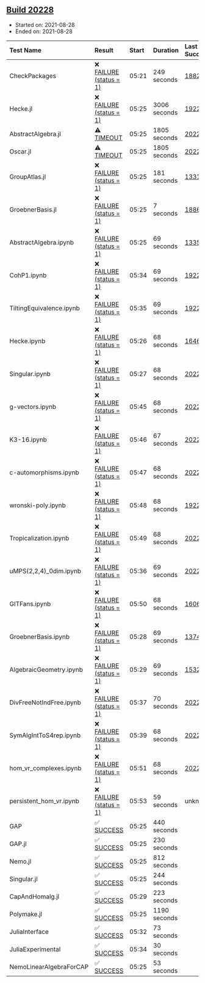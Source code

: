 ## [Build 20228](https://oscarci.mathematik.uni-kl.de/job/oscar/20228/)

* Started on: 2021-08-28
* Ended on: 2021-08-28

| Test Name    | Result | Start | Duration | Last Success | First Failure |
|:-------------|:-------|:------|:---------|:-------------|:--------------|
| CheckPackages | ❌ [FAILURE (status = 1)](https://oscarci.mathematik.uni-kl.de/job/oscar/20228/artifact/logs/build-20228/CheckPackages.log) | 05:21 | 249 seconds | [18822](https://oscarci.mathematik.uni-kl.de/job/oscar/18822/) | [18823](https://oscarci.mathematik.uni-kl.de/job/oscar/18823/) |
| Hecke.jl | ❌ [FAILURE (status = 1)](https://oscarci.mathematik.uni-kl.de/job/oscar/20228/artifact/logs/build-20228/Hecke.jl.log) | 05:25 | 3006 seconds | [19222](https://oscarci.mathematik.uni-kl.de/job/oscar/19222/) | [20152](https://oscarci.mathematik.uni-kl.de/job/oscar/20152/) |
| AbstractAlgebra.jl | ⚠ [TIMEOUT](https://oscarci.mathematik.uni-kl.de/job/oscar/20228/artifact/logs/build-20228/AbstractAlgebra.jl.log) | 05:25 | 1805 seconds | [20224](https://oscarci.mathematik.uni-kl.de/job/oscar/20224/) | [20225](https://oscarci.mathematik.uni-kl.de/job/oscar/20225/) |
| Oscar.jl | ⚠ [TIMEOUT](https://oscarci.mathematik.uni-kl.de/job/oscar/20228/artifact/logs/build-20228/Oscar.jl.log) | 05:25 | 1805 seconds | [20221](https://oscarci.mathematik.uni-kl.de/job/oscar/20221/) | [20222](https://oscarci.mathematik.uni-kl.de/job/oscar/20222/) |
| GroupAtlas.jl | ❌ [FAILURE (status = 1)](https://oscarci.mathematik.uni-kl.de/job/oscar/20228/artifact/logs/build-20228/GroupAtlas.jl.log) | 05:25 | 181 seconds | [13311](https://oscarci.mathematik.uni-kl.de/job/oscar/13311/) | [13312](https://oscarci.mathematik.uni-kl.de/job/oscar/13312/) |
| GroebnerBasis.jl | ❌ [FAILURE (status = 1)](https://oscarci.mathematik.uni-kl.de/job/oscar/20228/artifact/logs/build-20228/GroebnerBasis.jl.log) | 05:25 | 7 seconds | [18864](https://oscarci.mathematik.uni-kl.de/job/oscar/18864/) | [18865](https://oscarci.mathematik.uni-kl.de/job/oscar/18865/) |
| AbstractAlgebra.ipynb | ❌ [FAILURE (status = 1)](https://oscarci.mathematik.uni-kl.de/job/oscar/20228/artifact/logs/build-20228/AbstractAlgebra.ipynb.log) | 05:25 | 69 seconds | [13355](https://oscarci.mathematik.uni-kl.de/job/oscar/13355/) | [13356](https://oscarci.mathematik.uni-kl.de/job/oscar/13356/) |
| CohP1.ipynb | ❌ [FAILURE (status = 1)](https://oscarci.mathematik.uni-kl.de/job/oscar/20228/artifact/logs/build-20228/CohP1.ipynb.log) | 05:34 | 69 seconds | [19222](https://oscarci.mathematik.uni-kl.de/job/oscar/19222/) | [20152](https://oscarci.mathematik.uni-kl.de/job/oscar/20152/) |
| TiltingEquivalence.ipynb | ❌ [FAILURE (status = 1)](https://oscarci.mathematik.uni-kl.de/job/oscar/20228/artifact/logs/build-20228/TiltingEquivalence.ipynb.log) | 05:35 | 69 seconds | [19222](https://oscarci.mathematik.uni-kl.de/job/oscar/19222/) | [20152](https://oscarci.mathematik.uni-kl.de/job/oscar/20152/) |
| Hecke.ipynb | ❌ [FAILURE (status = 1)](https://oscarci.mathematik.uni-kl.de/job/oscar/20228/artifact/logs/build-20228/Hecke.ipynb.log) | 05:26 | 68 seconds | [16463](https://oscarci.mathematik.uni-kl.de/job/oscar/16463/) | [16464](https://oscarci.mathematik.uni-kl.de/job/oscar/16464/) |
| Singular.ipynb | ❌ [FAILURE (status = 1)](https://oscarci.mathematik.uni-kl.de/job/oscar/20228/artifact/logs/build-20228/Singular.ipynb.log) | 05:27 | 68 seconds | [20221](https://oscarci.mathematik.uni-kl.de/job/oscar/20221/) | [20222](https://oscarci.mathematik.uni-kl.de/job/oscar/20222/) |
| g-vectors.ipynb | ❌ [FAILURE (status = 1)](https://oscarci.mathematik.uni-kl.de/job/oscar/20228/artifact/logs/build-20228/g-vectors.ipynb.log) | 05:45 | 68 seconds | [20221](https://oscarci.mathematik.uni-kl.de/job/oscar/20221/) | [20222](https://oscarci.mathematik.uni-kl.de/job/oscar/20222/) |
| K3-16.ipynb | ❌ [FAILURE (status = 1)](https://oscarci.mathematik.uni-kl.de/job/oscar/20228/artifact/logs/build-20228/K3-16.ipynb.log) | 05:46 | 67 seconds | [20221](https://oscarci.mathematik.uni-kl.de/job/oscar/20221/) | [20222](https://oscarci.mathematik.uni-kl.de/job/oscar/20222/) |
| c-automorphisms.ipynb | ❌ [FAILURE (status = 1)](https://oscarci.mathematik.uni-kl.de/job/oscar/20228/artifact/logs/build-20228/c-automorphisms.ipynb.log) | 05:47 | 68 seconds | [20221](https://oscarci.mathematik.uni-kl.de/job/oscar/20221/) | [20222](https://oscarci.mathematik.uni-kl.de/job/oscar/20222/) |
| wronski-poly.ipynb | ❌ [FAILURE (status = 1)](https://oscarci.mathematik.uni-kl.de/job/oscar/20228/artifact/logs/build-20228/wronski-poly.ipynb.log) | 05:48 | 68 seconds | [19222](https://oscarci.mathematik.uni-kl.de/job/oscar/19222/) | [20152](https://oscarci.mathematik.uni-kl.de/job/oscar/20152/) |
| Tropicalization.ipynb | ❌ [FAILURE (status = 1)](https://oscarci.mathematik.uni-kl.de/job/oscar/20228/artifact/logs/build-20228/Tropicalization.ipynb.log) | 05:49 | 68 seconds | [20221](https://oscarci.mathematik.uni-kl.de/job/oscar/20221/) | [20222](https://oscarci.mathematik.uni-kl.de/job/oscar/20222/) |
| uMPS(2,2,4)_0dim.ipynb | ❌ [FAILURE (status = 1)](https://oscarci.mathematik.uni-kl.de/job/oscar/20228/artifact/logs/build-20228/uMPS-2-2-4-_0dim.ipynb.log) | 05:36 | 69 seconds | [20221](https://oscarci.mathematik.uni-kl.de/job/oscar/20221/) | [20222](https://oscarci.mathematik.uni-kl.de/job/oscar/20222/) |
| GITFans.ipynb | ❌ [FAILURE (status = 1)](https://oscarci.mathematik.uni-kl.de/job/oscar/20228/artifact/logs/build-20228/GITFans.ipynb.log) | 05:50 | 68 seconds | [16068](https://oscarci.mathematik.uni-kl.de/job/oscar/16068/) | [16069](https://oscarci.mathematik.uni-kl.de/job/oscar/16069/) |
| GroebnerBasis.ipynb | ❌ [FAILURE (status = 1)](https://oscarci.mathematik.uni-kl.de/job/oscar/20228/artifact/logs/build-20228/GroebnerBasis.ipynb.log) | 05:28 | 69 seconds | [13748](https://oscarci.mathematik.uni-kl.de/job/oscar/13748/) | [13749](https://oscarci.mathematik.uni-kl.de/job/oscar/13749/) |
| AlgebraicGeometry.ipynb | ❌ [FAILURE (status = 1)](https://oscarci.mathematik.uni-kl.de/job/oscar/20228/artifact/logs/build-20228/AlgebraicGeometry.ipynb.log) | 05:29 | 69 seconds | [15322](https://oscarci.mathematik.uni-kl.de/job/oscar/15322/) | [15323](https://oscarci.mathematik.uni-kl.de/job/oscar/15323/) |
| DivFreeNotIndFree.ipynb | ❌ [FAILURE (status = 1)](https://oscarci.mathematik.uni-kl.de/job/oscar/20228/artifact/logs/build-20228/DivFreeNotIndFree.ipynb.log) | 05:37 | 70 seconds | [20221](https://oscarci.mathematik.uni-kl.de/job/oscar/20221/) | [20222](https://oscarci.mathematik.uni-kl.de/job/oscar/20222/) |
| SymAlgIntToS4rep.ipynb | ❌ [FAILURE (status = 1)](https://oscarci.mathematik.uni-kl.de/job/oscar/20228/artifact/logs/build-20228/SymAlgIntToS4rep.ipynb.log) | 05:39 | 68 seconds | [20221](https://oscarci.mathematik.uni-kl.de/job/oscar/20221/) | [20222](https://oscarci.mathematik.uni-kl.de/job/oscar/20222/) |
| hom_vr_complexes.ipynb | ❌ [FAILURE (status = 1)](https://oscarci.mathematik.uni-kl.de/job/oscar/20228/artifact/logs/build-20228/hom_vr_complexes.ipynb.log) | 05:51 | 68 seconds | [20221](https://oscarci.mathematik.uni-kl.de/job/oscar/20221/) | [20222](https://oscarci.mathematik.uni-kl.de/job/oscar/20222/) |
| persistent_hom_vr.ipynb | ❌ [FAILURE (status = 1)](https://oscarci.mathematik.uni-kl.de/job/oscar/20228/artifact/logs/build-20228/persistent_hom_vr.ipynb.log) | 05:53 | 59 seconds | unknown | unknown |
| GAP | ✅ [SUCCESS](https://oscarci.mathematik.uni-kl.de/job/oscar/20228/artifact/logs/build-20228/GAP.log) | 05:25 | 440 seconds |  |  |
| GAP.jl | ✅ [SUCCESS](https://oscarci.mathematik.uni-kl.de/job/oscar/20228/artifact/logs/build-20228/GAP.jl.log) | 05:25 | 230 seconds |  |  |
| Nemo.jl | ✅ [SUCCESS](https://oscarci.mathematik.uni-kl.de/job/oscar/20228/artifact/logs/build-20228/Nemo.jl.log) | 05:25 | 812 seconds |  |  |
| Singular.jl | ✅ [SUCCESS](https://oscarci.mathematik.uni-kl.de/job/oscar/20228/artifact/logs/build-20228/Singular.jl.log) | 05:25 | 244 seconds |  |  |
| CapAndHomalg.jl | ✅ [SUCCESS](https://oscarci.mathematik.uni-kl.de/job/oscar/20228/artifact/logs/build-20228/CapAndHomalg.jl.log) | 05:29 | 223 seconds |  |  |
| Polymake.jl | ✅ [SUCCESS](https://oscarci.mathematik.uni-kl.de/job/oscar/20228/artifact/logs/build-20228/Polymake.jl.log) | 05:25 | 1190 seconds |  |  |
| JuliaInterface | ✅ [SUCCESS](https://oscarci.mathematik.uni-kl.de/job/oscar/20228/artifact/logs/build-20228/JuliaInterface.log) | 05:32 | 73 seconds |  |  |
| JuliaExperimental | ✅ [SUCCESS](https://oscarci.mathematik.uni-kl.de/job/oscar/20228/artifact/logs/build-20228/JuliaExperimental.log) | 05:34 | 30 seconds |  |  |
| NemoLinearAlgebraForCAP | ✅ [SUCCESS](https://oscarci.mathematik.uni-kl.de/job/oscar/20228/artifact/logs/build-20228/NemoLinearAlgebraForCAP.log) | 05:25 | 53 seconds |  |  |
